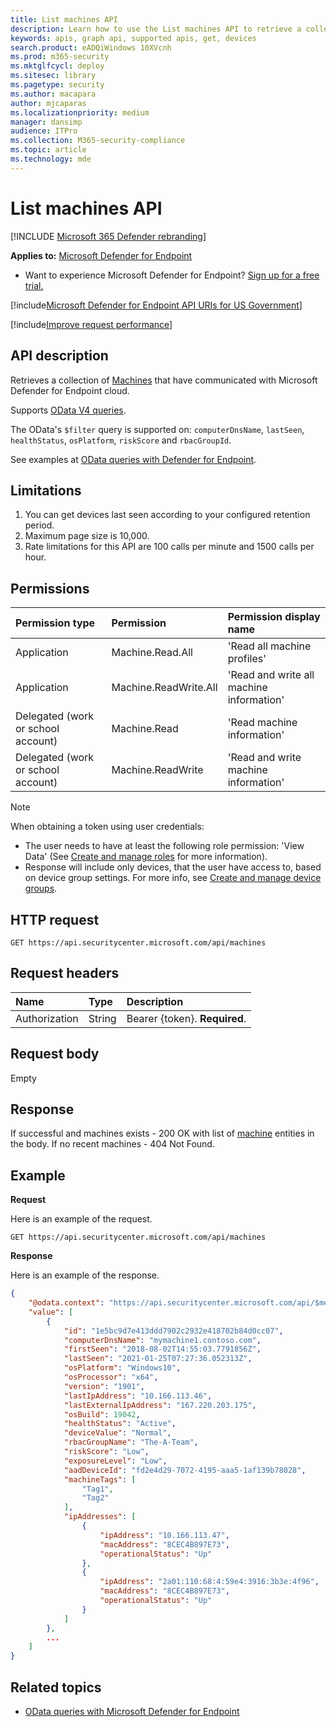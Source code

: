 ```yaml
---
title: List machines API
description: Learn how to use the List machines API to retrieve a collection of machines that have communicated with Microsoft Defender ATP cloud.
keywords: apis, graph api, supported apis, get, devices
search.product: eADQiWindows 10XVcnh
ms.prod: m365-security
ms.mktglfcycl: deploy
ms.sitesec: library
ms.pagetype: security
ms.author: macapara
author: mjcaparas
ms.localizationpriority: medium
manager: dansimp
audience: ITPro
ms.collection: M365-security-compliance
ms.topic: article
ms.technology: mde
---
```


# List machines API

[!INCLUDE [Microsoft 365 Defender rebranding](../../includes/microsoft-defender.md)]


**Applies to:** [Microsoft Defender for Endpoint](https://go.microsoft.com/fwlink/p/?linkid=2146631)

- Want to experience Microsoft Defender for Endpoint? [Sign up for a free trial.](https://www.microsoft.com/microsoft-365/windows/microsoft-defender-atp?ocid=docs-wdatp-exposedapis-abovefoldlink) 

[!include[Microsoft Defender for Endpoint API URIs for US Government](../../includes/microsoft-defender-api-usgov.md)]

[!include[Improve request performance](../../includes/improve-request-performance.md)]


## API description
Retrieves a collection of [Machines](machine.md) that have communicated with  Microsoft Defender for Endpoint cloud.

Supports [OData V4 queries](https://www.odata.org/documentation/).

The OData's `$filter` query is supported on: `computerDnsName`, `lastSeen`, `healthStatus`, `osPlatform`, `riskScore` and `rbacGroupId`.

See examples at [OData queries with Defender for Endpoint](exposed-apis-odata-samples.md).


## Limitations
1. You can get devices last seen according to your configured retention period.
2. Maximum page size is 10,000.
3. Rate limitations for this API are 100 calls per minute and 1500 calls per hour. 


## Permissions

Permission type |	Permission	|	Permission display name
:---|:---|:---
Application |	Machine.Read.All |	'Read all machine profiles'
Application |	Machine.ReadWrite.All |	'Read and write all machine information'
Delegated (work or school account) | Machine.Read | 'Read machine information'
Delegated (work or school account) | Machine.ReadWrite | 'Read and write machine information'

>[!Note]
> When obtaining a token using user credentials:
>- The user needs to have at least the following role permission: 'View Data' (See [Create and manage roles](user-roles.md) for more information).
>- Response will include only devices, that the user have access to, based on device group settings. For more info, see [Create and manage device groups](machine-groups.md).

## HTTP request

```http
GET https://api.securitycenter.microsoft.com/api/machines
```

## Request headers

Name | Type | Description
:---|:---|:---
Authorization | String | Bearer {token}. **Required**.


## Request body
Empty

## Response
If successful and machines exists - 200 OK with list of [machine](machine.md) entities in the body. If no recent machines - 404 Not Found.


## Example

**Request**

Here is an example of the request.

```http
GET https://api.securitycenter.microsoft.com/api/machines
```

**Response**

Here is an example of the response.

```json
{
    "@odata.context": "https://api.securitycenter.microsoft.com/api/$metadata#Machines",
    "value": [
        {
			"id": "1e5bc9d7e413ddd7902c2932e418702b84d0cc07",
			"computerDnsName": "mymachine1.contoso.com",
			"firstSeen": "2018-08-02T14:55:03.7791856Z",
			"lastSeen": "2021-01-25T07:27:36.052313Z",
			"osPlatform": "Windows10",
			"osProcessor": "x64",
			"version": "1901",
			"lastIpAddress": "10.166.113.46",
			"lastExternalIpAddress": "167.220.203.175",
			"osBuild": 19042,
			"healthStatus": "Active",
			"deviceValue": "Normal",
			"rbacGroupName": "The-A-Team",
			"riskScore": "Low",
			"exposureLevel": "Low",
			"aadDeviceId": "fd2e4d29-7072-4195-aaa5-1af139b78028",
			"machineTags": [
				"Tag1",
				"Tag2"
			],
			"ipAddresses": [
				{
					"ipAddress": "10.166.113.47",
					"macAddress": "8CEC4B897E73",
					"operationalStatus": "Up"
				},
				{
					"ipAddress": "2a01:110:68:4:59e4:3916:3b3e:4f96",
					"macAddress": "8CEC4B897E73",
					"operationalStatus": "Up"
				}
			]
		},
		...
    ]
}
```

## Related topics
- [OData queries with Microsoft Defender for Endpoint](exposed-apis-odata-samples.md)
